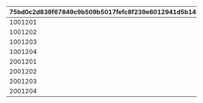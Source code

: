 |75bd0c2d838f67849c9b509b5017fefc8f239e6012941d5b14f0ffae809bac5a|927aa8031a706bfcb3e9710db62ca47a47a3eb2b4f89f93ecd6bce1f6f7c8121|4b306fab52af3dc8de969b8ede31fd9b2223704a7028e6d98889f7c9dcab65f3|2518760d1c4aa3e04ed3e5455fcf068cbab22eb72ec041b9db14ff69b8902ff4|02d1108974221f97661f1fc2f7014807f1988cbf25079b1c8ba3323929de533a|8406a3fe982398800e7dc7d9084689525e61214e970083dfc27bb072671d4f8e|26276920fe655b3198dcc30d234ecc2a54ad956850bf191f5eef889f57ed78bb|00170d0c9b6ae507eb261f114cb3c45a737ddacd41d4890e34f8aef70eb7a4e8|4822c1bd189d78379d3da36482521049b178445fac96fd59050c3b9843b34a02|bb4cc33a289a9dc01d3177a951b1d91c3096fcc7beaeab328a9181b279ce1a57|69fcf1256281a3bac723c3f9f2f2dfb8647c088292944362b7a26f38c42e9031|bb11575dafdb93c33a82e52c930f46dfa005d104848390bbc646815f9a540725|e9c6e73314d45e916459a61440cfbb614890ae464f67822d0909729f6def4c11|6b37df7f17bb0d2bd8cdca3a0b1e7199c1aa724bc519b84f25d5022c718678df|01f1f917f2e1382027c3ec7f77ce55e774bdb831b65c988eb6296c042e7b76c5|bc5550a878e0ca6a34d49fafb10575b9a0c95dcd93fb9c041b1f0d02b81694ab|
| --- | --- | --- | --- | --- | --- | --- | --- | --- | --- | --- | --- | --- | --- | --- | --- |
|1001201|0|0|0|50|0|0|8|0|0|0|0|0|0|91002|0|
|1001202|0|0|0|50|0|0|8|0|0|0|0|0|0|91002|0|
|1001203|0|0|0|50|0|0|8|0|0|0|0|0|0|91002|0|
|1001204|0|0|0|100|0|0|8|0|0|0|0|0|0|91002|0|
|2001201|0|0|0|50|0|0|8|0|0|0|0|0|0|91002|0|
|2001202|0|0|0|50|0|0|8|0|0|0|0|0|0|91002|0|
|2001203|0|0|0|50|0|0|8|0|0|0|0|0|0|91002|0|
|2001204|0|0|0|100|0|0|8|0|0|0|0|0|0|91002|0|